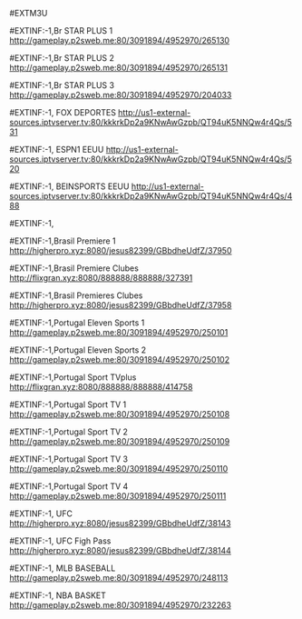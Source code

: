 #EXTM3U

#EXTINF:-1,Br STAR PLUS 1
http://gameplay.p2sweb.me:80/3091894/4952970/265130

#EXTINF:-1,Br STAR PLUS 2
http://gameplay.p2sweb.me:80/3091894/4952970/265131

#EXTINF:-1,Br STAR PLUS 3
http://gameplay.p2sweb.me:80/3091894/4952970/204033

#EXTINF:-1, FOX DEPORTES 
http://us1-external-sources.iptvserver.tv:80/kkkrkDp2a9KNwAwGzpb/QT94uK5NNQw4r4Qs/531


#EXTINF:-1, ESPN1 EEUU
http://us1-external-sources.iptvserver.tv:80/kkkrkDp2a9KNwAwGzpb/QT94uK5NNQw4r4Qs/520


#EXTINF:-1, BEINSPORTS EEUU
http://us1-external-sources.iptvserver.tv:80/kkkrkDp2a9KNwAwGzpb/QT94uK5NNQw4r4Qs/488



#EXTINF:-1,


#EXTINF:-1,Brasil Premiere 1 
http://higherpro.xyz:8080/jesus82399/GBbdheUdfZ/37950

#EXTINF:-1,Brasil Premiere Clubes 
http://flixgran.xyz:8080/888888/888888/327391 



#EXTINF:-1,Brasil Premieres Clubes 
http://higherpro.xyz:8080/jesus82399/GBbdheUdfZ/37958 

#EXTINF:-1,Portugal Eleven Sports 1
http://gameplay.p2sweb.me:80/3091894/4952970/250101 

#EXTINF:-1,Portugal Eleven Sports 2 
http://gameplay.p2sweb.me:80/3091894/4952970/250102 

#EXTINF:-1,Portugal  Sport TVplus 
http://flixgran.xyz:8080/888888/888888/414758 

#EXTINF:-1,Portugal  Sport TV 1 
http://gameplay.p2sweb.me:80/3091894/4952970/250108 

#EXTINF:-1,Portugal Sport TV 2 
http://gameplay.p2sweb.me:80/3091894/4952970/250109 

#EXTINF:-1,Portugal Sport TV 3 
http://gameplay.p2sweb.me:80/3091894/4952970/250110 

#EXTINF:-1,Portugal Sport TV 4 
http://gameplay.p2sweb.me:80/3091894/4952970/250111 

#EXTINF:-1, UFC   
http://higherpro.xyz:8080/jesus82399/GBbdheUdfZ/38143 

#EXTINF:-1, UFC Figh Pass  
http://higherpro.xyz:8080/jesus82399/GBbdheUdfZ/38144 

#EXTINF:-1, MLB BASEBALL
http://gameplay.p2sweb.me:80/3091894/4952970/248113

#EXTINF:-1, NBA BASKET
http://gameplay.p2sweb.me:80/3091894/4952970/232263



